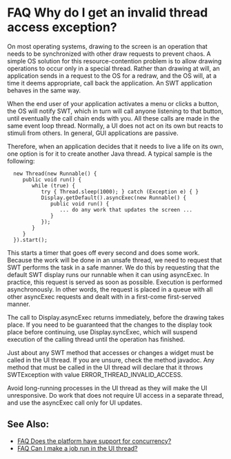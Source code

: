 

FAQ Why do I get an invalid thread access exception?
====================================================

On most operating systems, drawing to the screen is an operation that needs to be synchronized with other draw requests to prevent chaos. A simple OS solution for this resource-contention problem is to allow drawing operations to occur only in a special thread. Rather than drawing at will, an application sends in a request to the OS for a redraw, and the OS will, at a time it deems appropriate, call back the application. An SWT application behaves in the same way.

When the end user of your application activates a menu or clicks a button, the OS will notify SWT, which in turn will call anyone listening to that button, until eventually the call chain ends with you. All these calls are made in the same event loop thread. Normally, a UI does not act on its own but reacts to stimuli from others. In general, GUI applications are passive.

Therefore, when an application decides that it needs to live a life on its own, one option is for it to create another Java thread. A typical sample is the following:

      new Thread(new Runnable() {
         public void run() {
            while (true) {
               try { Thread.sleep(1000); } catch (Exception e) { }
               Display.getDefault().asyncExec(new Runnable() {
                  public void run() {
                     ... do any work that updates the screen ...
                  }
               });
            }
         }
      }).start();

This starts a timer that goes off every second and does some work. Because the work will be done in an unsafe thread, we need to request that SWT performs the task in a safe manner. We do this by requesting that the default SWT display runs our runnable when it can using asyncExec. In practice, this request is served as soon as possible. Execution is performed asynchronously. In other words, the request is placed in a queue with all other asyncExec requests and dealt with in a first-come first-served manner.

The call to Display.asyncExec returns immediately, before the drawing takes place. If you need to be guaranteed that the changes to the display took place before continuing, use Display.syncExec, which will suspend execution of the calling thread until the operation has finished.

Just about any SWT method that accesses or changes a widget must be called in the UI thread. If you are unsure, check the method javadoc. Any method that must be called in the UI thread will declare that it throws SWTException with value ERROR\_THREAD\_INVALID_ACCESS.

Avoid long-running processes in the UI thread as they will make the UI unresponsive. Do work that does not require UI access in a separate thread, and use the asyncExec call only for UI updates.

See Also:
---------

*   [FAQ Does the platform have support for concurrency?](./FAQ_Does_the_platform_have_support_for_concurrency.md "FAQ Does the platform have support for concurrency?")
*   [FAQ Can I make a job run in the UI thread?](./FAQ_Can_I_make_a_job_run_in_the_UI_thread.md "FAQ Can I make a job run in the UI thread?")

